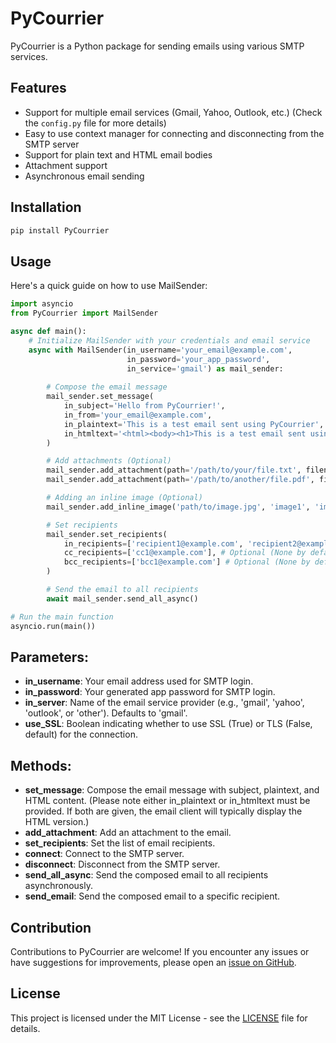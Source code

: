 # PyCourrier

PyCourrier is a Python package for sending emails using various SMTP services.

## Features

- Support for multiple email services (Gmail, Yahoo, Outlook, etc.) (Check the `config.py` file for more details)
- Easy to use context manager for connecting and disconnecting from the SMTP server
- Support for plain text and HTML email bodies
- Attachment support
- Asynchronous email sending

## Installation

```bash
pip install PyCourrier
```

## Usage

Here's a quick guide on how to use MailSender:

```python
import asyncio
from PyCourrier import MailSender

async def main():
    # Initialize MailSender with your credentials and email service
    async with MailSender(in_username='your_email@example.com', 
                          in_password='your_app_password', 
                          in_service='gmail') as mail_sender:
        
        # Compose the email message
        mail_sender.set_message(
            in_subject='Hello from PyCourrier!',
            in_from='your_email@example.com',
            in_plaintext='This is a test email sent using PyCourrier',
            in_htmltext='<html><body><h1>This is a test email sent using PyCourrier.</h1></body></html>'
        )

        # Add attachments (Optional)
        mail_sender.add_attachment(path='/path/to/your/file.txt', filename='file.txt')
        mail_sender.add_attachment(path='/path/to/another/file.pdf', filename='file.pdf')

        # Adding an inline image (Optional)
        mail_sender.add_inline_image('path/to/image.jpg', 'image1', 'image.jpg')

        # Set recipients
        mail_sender.set_recipients(
            in_recipients=['recipient1@example.com', 'recipient2@example.com'],
            cc_recipients=['cc1@example.com'], # Optional (None by default)
            bcc_recipients=['bcc1@example.com'] # Optional (None by default)
        )

        # Send the email to all recipients
        await mail_sender.send_all_async()

# Run the main function
asyncio.run(main())

```

## Parameters:
- **in_username**: Your email address used for SMTP login.
- **in_password**: Your generated app password for SMTP login.
- **in_server**: Name of the email service provider (e.g., 'gmail', 'yahoo', 'outlook', or 'other'). Defaults to 'gmail'.
- **use_SSL**: Boolean indicating whether to use SSL (True) or TLS (False, default) for the connection.

## Methods:
- **set_message**: Compose the email message with subject, plaintext, and HTML content. (Please note either in_plaintext or in_htmltext must be provided. If both are given, the email client will typically display the HTML version.)
- **add_attachment**: Add an attachment to the email.
- **set_recipients**: Set the list of email recipients.
- **connect**: Connect to the SMTP server.
- **disconnect**: Disconnect from the SMTP server.
- **send_all_async**: Send the composed email to all recipients asynchronously.
- **send_email**: Send the composed email to a specific recipient.

## Contribution
Contributions to PyCourrier are welcome! If you encounter any issues or have suggestions for improvements, please open an [issue on GitHub](https://github.com/mjiid/PyCourrier/issues).

## License
This project is licensed under the MIT License - see the [LICENSE](LICENSE) file for details.